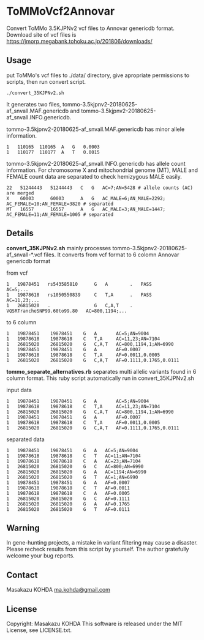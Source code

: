 # ToMMoVcf2Annovar
Convert ToMMo 3.5KJPNv2 vcf files to Annovar genericdb format. Download site of vcf files is https://jmorp.megabank.tohoku.ac.jp/201806/downloads/

## Usage
put ToMMo's vcf files to ./data/ directory, give apropriate permissions to scripts, then run convert script.

`./convert_35KJPNv2.sh`

It generates two files, tommo-3.5kjpnv2-20180625-af_snvall.MAF.genericdb and tommo-3.5kjpnv2-20180625-af_snvall.INFO.genericdb.

tommo-3.5kjpnv2-20180625-af_snvall.MAF.genericdb has minor allele information.

    1	110165	110165	A	G	0.0003
    1	110177	110177	A	T	0.0015

tommo-3.5kjpnv2-20180625-af_snvall.INFO.genericdb has allele count information. For chromosome X and mitochondrial genome (MT), MALE and FEMALE count data are separated to check hemizygous MALE easily.

    22   51244443   51244443   C   G   AC=7;AN=5428 # allele counts (AC) are merged
    X    60003      60003      A   G   AC_MALE=6;AN_MALE=2292; AC_FEMALE=10;AN_FEMALE=3820 # separated
    MT   16557      16557      A   G   AC_MALE=3;AN_MALE=1447; AC_FEMALE=11;AN_FEMALE=1005 # separated

## Details
**convert_35KJPNv2.sh** mainly processes tommo-3.5kjpnv2-20180625-af_snvall-*.vcf files. It converts from vcf format to 6 colomn Annovar genericdb format

from vcf

    1   19878451   rs543585810      G   A        .   PASS                         AC=5;...
    1   19878618   rs1050550839     C   T,A      .   PASS                         AC=11,23;...
    1   26815020   .                G   C,A,T    .   VQSRTrancheSNP99.60to99.80   AC=800,1194;...

to 6 column

    1	19878451	19878451	G	A       AC=5;AN=9004
    1	19878618	19878618	C	T,A     AC=11,23;AN=7104
    1	26815020	26815020	G	C,A,T	AC=800,1194,1;AN=6990
    1	19878451	19878451	G	A       AF=0.0007
    1	19878618	19878618	C	T,A     AF=0.0011,0.0005
    1	26815020	26815020	G	C,A,T	AF=0.1111,0.1765,0.0111


**tommo_separate_alternatives.rb** separates multi allelic variants found in 6 column format. This ruby script automatically run in convert_35KJPNv2.sh

input data

    1	19878451	19878451	G	A       AC=5;AN=9004
    1	19878618	19878618	C	T,A     AC=11,23;AN=7104
    1	26815020	26815020	G	C,A,T   AC=800,1194,1;AN=6990
    1	19878451	19878451	G	A       AF=0.0007
    1	19878618	19878618	C	T,A     AF=0.0011,0.0005
    1	26815020	26815020	G	C,A,T   AF=0.1111,0.1765,0.0111

separated data

    1	19878451	19878451	G	A	AC=5;AN=9004
    1	19878618	19878618	C	T	AC=11;AN=7104
    1	19878618	19878618	C	A	AC=23;AN=7104
    1	26815020	26815020	G	C	AC=800;AN=6990
    1	26815020	26815020	G	A	AC=1194;AN=6990
    1	26815020	26815020	G	T	AC=1;AN=6990
    1	19878451	19878451	G	A	AF=0.0007
    1	19878618	19878618	C	T	AF=0.0011
    1	19878618	19878618	C	A	AF=0.0005
    1	26815020	26815020	G	C	AF=0.1111
    1	26815020	26815020	G	A	AF=0.1765
    1	26815020	26815020	G	T	AF=0.0111

## Warning
In gene-hunting projects, a mistake in variant filtering may cause a disaster. Please recheck results from this script by yourself. The author gratefully welcome your bug reports.

## Contact
Masakazu KOHDA ma.kohda@gmail.com

## License
Copyright: Masakazu KOHDA
This software is released under the MIT License, see LICENSE.txt.
